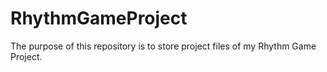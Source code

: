 # RhythmGameProject
The purpose of this repository is to store project files of my Rhythm Game Project.

